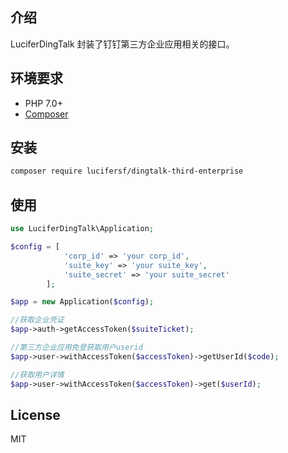 ## 介绍

LuciferDingTalk 封装了钉钉第三方企业应用相关的接口。

## 环境要求

- PHP 7.0+
- [Composer](https://getcomposer.org/)

## 安装

```bash
composer require lucifersf/dingtalk-third-enterprise
```

## 使用

```php
use LuciferDingTalk\Application;

$config = [
            'corp_id' => 'your corp_id',
            'suite_key' => 'your suite_key',
            'suite_secret' => 'your suite_secret'
        ];

$app = new Application($config);

//获取企业凭证
$app->auth->getAccessToken($suiteTicket);

//第三方企业应用免登获取用户userid
$app->user->withAccessToken($accessToken)->getUserId($code);

//获取用户详情
$app->user->withAccessToken($accessToken)->get($userId);
```

## License

MIT
